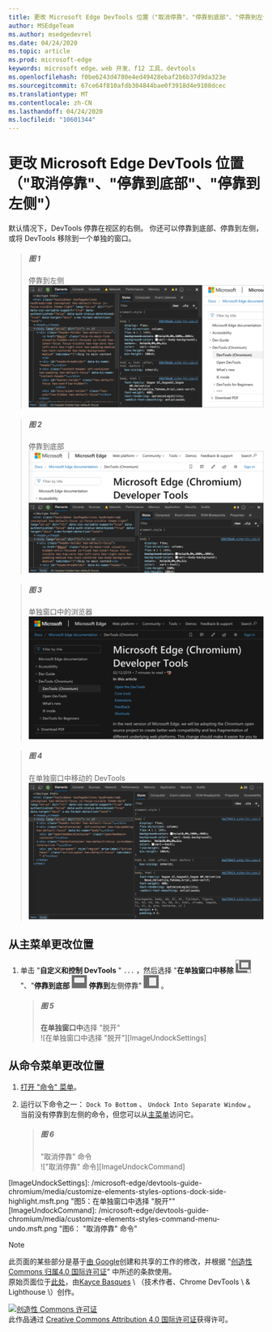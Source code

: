 ```yaml
---
title: 更改 Microsoft Edge DevTools 位置（"取消停靠"、"停靠到底部"、"停靠到左侧"）
author: MSEdgeTeam
ms.author: msedgedevrel
ms.date: 04/24/2020
ms.topic: article
ms.prod: microsoft-edge
keywords: microsoft edge、web 开发、f12 工具、devtools
ms.openlocfilehash: f0be6243d4780e4ed49428ebaf2b6b37d9da323e
ms.sourcegitcommit: 67ce64f810afdb304844bae0f3918d4e9108dcec
ms.translationtype: MT
ms.contentlocale: zh-CN
ms.lasthandoff: 04/24/2020
ms.locfileid: "10601344"
---
```

<!-- Copyright Kayce Basques 

   Licensed under the Apache License, Version 2.0 (the "License");
   you may not use this file except in compliance with the License.
   You may obtain a copy of the License at

       https://www.apache.org/licenses/LICENSE-2.0

   Unless required by applicable law or agreed to in writing, software
   distributed under the License is distributed on an "AS IS" BASIS,
   WITHOUT WARRANTIES OR CONDITIONS OF ANY KIND, either express or implied.
   See the License for the specific language governing permissions and
   limitations under the License.  -->





# 更改 Microsoft Edge DevTools 位置（"取消停靠"、"停靠到底部"、"停靠到左侧"）   



默认情况下，DevTools 停靠在视区的右侧。  你还可以停靠到底部、停靠到左侧，或将 DevTools 移除到一个单独的窗口。  

> ##### 图 1  
> 停靠到左侧  
> ![停靠到左侧][ImageDockLeft]  

> ##### 图 2  
> 停靠到底部  
> ![停靠到底部][ImageDockBottom]  

> ##### 图 3  
> 单独窗口中的浏览器  
> ![单独窗口中的浏览器][ImageUndockBrowser]  

> ##### 图 4  
> 在单独窗口中移动的 DevTools  
> ![在单独窗口中移动的 DevTools][ImageUndockDevTools]  

## 从主菜单更改位置   

1.  单击 "**自定义和控制 DevTools** " `...` ，然后选择 "**在单独窗口中移除** ![ ][ImageUndockIcon] "、"**停靠到底部** ![ 停靠" 或 " ][ImageBottomIcon] **停靠到**左侧停靠" ![ ][ImageLeftIcon] 。  
    
    > ##### 图 5  
    > **在单独窗口中**选择 "脱开"  
    > ![在单独窗口中选择 "脱开"][ImageUndockSettings]  
    
## 从命令菜单更改位置   

1.  [打开 "命令" 菜单][DevtoolsCommandMenu]。  
1.  运行以下命令之一： `Dock To Bottom` 、 `Undock Into Separate Window` 。  当前没有停靠到左侧的命令，但您可以从[主菜单](#change-placement-from-the-main-menu)访问它。  
    
    > ##### 图 6  
    > "取消停靠" 命令  
    > !["取消停靠" 命令][ImageUndockCommand]  

 



<!-- image links -->  

[ImageUndockIcon]: /microsoft-edge/devtools-guide-chromium/media/undock-icon.msft.png  
[ImageBottomIcon]: /microsoft-edge/devtools-guide-chromium/media/bottom-icon.msft.png  
[ImageLeftIcon]: /microsoft-edge/devtools-guide-chromium/media/left-icon.msft.png  

[ImageDockLeft]: /microsoft-edge/devtools-guide-chromium/media/customize-elements-styles-right-docked.msft.png "图1：停靠到左侧"  
[ImageDockBottom]: /microsoft-edge/devtools-guide-chromium/media/customize-elements-styles-bottom-docked.msft.png "图2：停靠到底部"  
[ImageUndockBrowser]: /microsoft-edge/devtools-guide-chromium/media/customize-elements-styles-options-dock-side-highlight-browser.msft.png "图3：单独窗口中的浏览器"  
[ImageUndockDevTools]: /microsoft-edge/devtools-guide-chromium/media/customize-elements-styles-options-dock-side-highlight-devtools.msft.png "图4：单独窗口中的未停靠 DevTools"  
[ImageUndockSettings]: /microsoft-edge/devtools-guide-chromium/media/customize-elements-styles-options-dock-side-highlight.msft.png "图5：在单独窗口中选择 "脱开""  
[ImageUndockCommand]: /microsoft-edge/devtools-guide-chromium/media/customize-elements-styles-command-menu-undo.msft.png "图6： "取消停靠" 命令"  

<!-- links -->  

[DevtoolsCommandMenu]: /microsoft-edge/devtools-guide-chromium/command-menu/index "通过 Microsoft Edge DevTools 命令菜单运行命令"  

> [!NOTE]
> 此页面的某些部分是基于[由 Google][GoogleSitePolicies]创建和共享的工作的修改，并根据 "[创造性 Commons 归属4.0 国际许可证][CCA4IL]" 中所述的条款使用。  
> 原始页面位于[此处](https://developers.google.com/web/tools/chrome-devtools/customize/placement)，由[Kayce Basques][KayceBasques] \ （技术作者、Chrome DevTools \ & Lighthouse \）创作。  

[![创造性 Commons 许可证][CCby4Image]][CCA4IL]  
此作品通过 [Creative Commons Attribution 4.0 国际许可证][CCA4IL]获得许可。  

[CCA4IL]: https://creativecommons.org/licenses/by/4.0  
[CCby4Image]: https://i.creativecommons.org/l/by/4.0/88x31.png  
[GoogleSitePolicies]: https://developers.google.com/terms/site-policies  
[KayceBasques]: https://developers.google.com/web/resources/contributors/kaycebasques  
